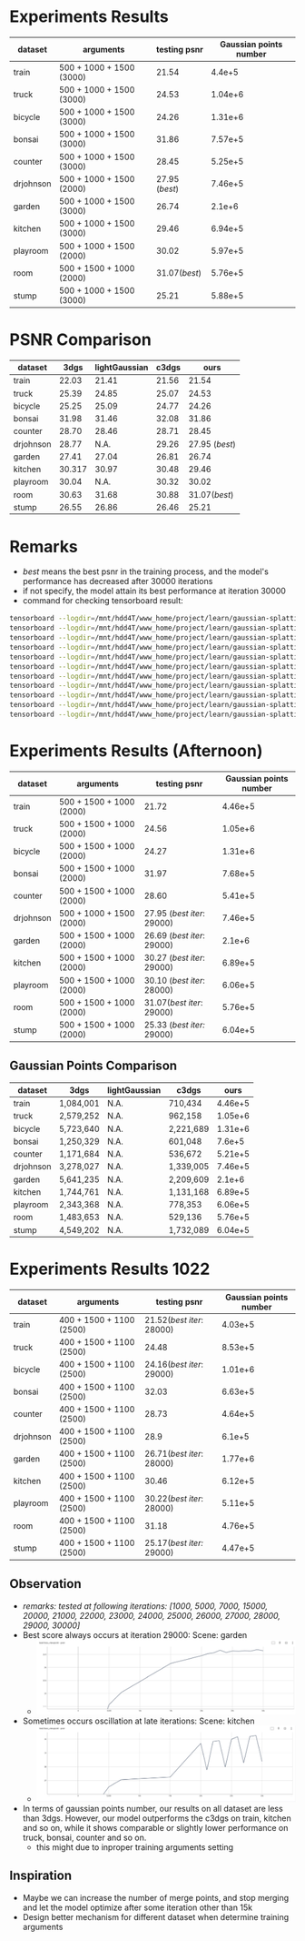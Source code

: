 # Experiments Results
| dataset | arguments | testing psnr | Gaussian points number | 
|----------|----------|----------|----------|
| train | 500 + 1000 + 1500 (3000) | 21.54 | 4.4e+5 |
|truck |500 + 1000 + 1500 (3000) | 24.53 | 1.04e+6 |
|bicycle |500 + 1000 + 1500 (3000) |24.26 |1.31e+6 |
|bonsai |500 + 1000 + 1500 (3000) |31.86 | 7.57e+5 |
|counter |500 + 1000 + 1500 (3000) |28.45 |5.25e+5 |
|drjohnson |500 + 1000 + 1500 (2000) |27.95 (*best*) |7.46e+5 |
|garden |500 + 1000 + 1500 (3000) |26.74 |2.1e+6 |
|kitchen |500 + 1000 + 1500 (3000) |29.46 | 6.94e+5|
|playroom |500 + 1000 + 1500 (2000) |30.02 | 5.97e+5|
|room |500 + 1500 + 1000 (2000) |31.07(*best*) |5.76e+5 |
|stump |500 + 1000 + 1500 (3000) | 25.21 |5.88e+5 |

# PSNR Comparison
|dataset | 3dgs | lightGaussian | c3dgs | ours | 
|----------|----------|----------|----------|----------|
| train | 22.03 | 21.41 | 21.56 | 21.54 |
| truck | 25.39 | 24.85 | 25.07 | 24.53 |
| bicycle | 25.25 | 25.09 | 24.77 |24.26 |
| bonsai | 31.98 | 31.46 | 32.08 |31.86 |
| counter | 28.70 | 28.46 | 28.71 |28.45 |
| drjohnson | 28.77 | N.A. | 29.26 |27.95 (*best*) |
| garden | 27.41 | 27.04 | 26.81 |26.74 |
| kitchen | 30.317 | 30.97 | 30.48 |29.46 |
| playroom | 30.04 | N.A. | 30.32 |30.02 |
| room | 30.63 | 31.68 | 30.88 |31.07(*best*) |
| stump | 26.55 | 26.86 | 26.46 |25.21 |



# Remarks
- *best* means the best psnr in the training process, and the model's performance has decreased after 30000 iterations
- if not specify, the model attain its best performance at iteration 30000
- command for checking tensorboard result:
```sh
tensorboard --logdir=/mnt/hdd4T/www_home/project/learn/gaussian-splatting/output/merge_debug/bicycle/1022_with_fps_ITER_30000_DI_500_OI_1000_MI_1500_MPN_2000
tensorboard --logdir=/mnt/hdd4T/www_home/project/learn/gaussian-splatting/output/merge_debug/bonsai/1022_with_fps_ITER_30000_DI_500_OI_1000_MI_1500_MPN_2000
tensorboard --logdir=/mnt/hdd4T/www_home/project/learn/gaussian-splatting/output/merge_debug/counter/1022_with_fps_ITER_30000_DI_500_OI_1000_MI_1500_MPN_2000
tensorboard --logdir=/mnt/hdd4T/www_home/project/learn/gaussian-splatting/output/merge_debug/drjohnson/1022_with_fps_ITER_30000_DI_500_OI_1000_MI_1500_MPN_2000
tensorboard --logdir=/mnt/hdd4T/www_home/project/learn/gaussian-splatting/output/merge_debug/garden/1022_with_fps_ITER_30000_DI_500_OI_1000_MI_1500_MPN_2000
tensorboard --logdir=/mnt/hdd4T/www_home/project/learn/gaussian-splatting/output/merge_debug/kitchen/1022_with_fps_ITER_30000_DI_500_OI_1000_MI_1500_MPN_2000
tensorboard --logdir=/mnt/hdd4T/www_home/project/learn/gaussian-splatting/output/merge_debug/playroom/1022_with_fps_ITER_30000_DI_500_OI_1000_MI_1500_MPN_2000
tensorboard --logdir=/mnt/hdd4T/www_home/project/learn/gaussian-splatting/output/merge_debug/room/1022_with_fps_ITER_30000_DI_500_OI_1000_MI_1500_MPN_2000
tensorboard --logdir=/mnt/hdd4T/www_home/project/learn/gaussian-splatting/output/merge_debug/stump/1022_with_fps_ITER_30000_DI_500_OI_1000_MI_1500_MPN_2000
tensorboard --logdir=/mnt/hdd4T/www_home/project/learn/gaussian-splatting/output/merge_debug/train/1022_with_fps_ITER_30000_DI_500_OI_1000_MI_1500_MPN_2000
tensorboard --logdir=/mnt/hdd4T/www_home/project/learn/gaussian-splatting/output/merge_debug/truck/1022_with_fps_ITER_30000_DI_500_OI_1000_MI_1500_MPN_2000
```

# Experiments Results (Afternoon)
| dataset | arguments | testing psnr | Gaussian points number | 
|----------|----------|----------|----------|
| train | 500 + 1500 + 1000 (2000) | 21.72 | 4.46e+5 |
|truck |500 + 1500 + 1000 (2000) | 24.56 | 1.05e+6 |
|bicycle |500 + 1500 + 1000 (2000) |24.27 | 1.31e+6 |
|bonsai |500 + 1500 + 1000 (2000) |31.97 | 7.68e+5 |
|counter |500 + 1500 + 1000 (2000) |28.60 | 5.41e+5 |
|drjohnson |500 + 1000 + 1500 (2000) |27.95 (*best iter*: 29000) |7.46e+5 |
|garden |500 + 1500 + 1000 (2000) |26.69 (*best iter*: 29000) |2.1e+6 |
|kitchen |500 + 1500 + 1000 (2000) |30.27 (*best iter*: 29000) | 6.89e+5|
|playroom |500 + 1500 + 1000 (2000) |30.10 (*best iter*: 28000) | 6.06e+5|
|room |500 + 1500 + 1000 (2000) |31.07(*best iter*: 29000) |5.76e+5 |
|stump |500 + 1500 + 1000 (2000) | 25.33 (*best iter:* 29000) |6.04e+5 |

## Gaussian Points Comparison
|dataset | 3dgs | lightGaussian | c3dgs | ours | 
|----------|----------|----------|----------|----------|
| train | 1,084,001 | N.A. | 710,434 | 4.46e+5 |
| truck | 2,579,252 | N.A. | 962,158 | 1.05e+6 |
| bicycle | 5,723,640 | N.A. | 2,221,689 |1.31e+6 |
| bonsai | 1,250,329 | N.A. | 601,048 |7.6e+5 |
| counter | 1,171,684 | N.A. | 536,672 |5.21e+5 |
| drjohnson | 3,278,027 | N.A. | 1,339,005 |7.46e+5 |
| garden | 5,641,235 | N.A. | 2,209,609 |2.1e+6 |
| kitchen | 1,744,761 | N.A. | 1,131,168 |6.89e+5|
| playroom | 2,343,368 | N.A. | 778,353 |6.06e+5|
| room | 1,483,653 | N.A. | 529,136 |5.76e+5 |
| stump | 4,549,202 | N.A. | 1,732,089 |6.04e+5 |

# Experiments Results 1022
| dataset | arguments | testing psnr | Gaussian points number | 
|----------|----------|----------|----------|
| train | 400 + 1500 + 1100 (2500) | 21.52(*best iter*: 28000) | 4.03e+5 |
|truck |400 + 1500 + 1100 (2500) | 24.48 | 8.53e+5 |
|bicycle |400 + 1500 + 1100 (2500) | 24.16(*best iter*: 29000) | 1.01e+6 |
|bonsai |400 + 1500 + 1100 (2500) | 32.03 | 6.63e+5 |
|counter |400 + 1500 + 1100 (2500) | 28.73 |4.64e+5 |
|drjohnson |400 + 1500 + 1100 (2500)| 28.9 | 6.1e+5 |
|garden |400 + 1500 + 1100 (2500) | 26.71(*best iter*: 28000) | 1.77e+6 |
|kitchen |400 + 1500 + 1100 (2500) | 30.46 | 6.12e+5 |
|playroom |400 + 1500 + 1100 (2500) | 30.22(*best iter*: 28000) | 5.11e+5 |
|room |400 + 1500 + 1100 (2500) | 31.18 | 4.76e+5 |
|stump |400 + 1500 + 1100 (2500) |  25.17(*best iter:* 29000) | 4.47e+5 |

## Observation
- *remarks: tested at following iterations: [1000, 5000, 7000, 15000, 20000, 21000, 22000, 23000, 24000, 25000, 26000, 27000, 28000, 29000, 30000]*
- Best score always occurs at iteration 29000: Scene: garden
    - ![garden](./garden_metrics.png)
- Sometimes occurs oscillation at late iterations: Scene: kitchen
    - ![kitchen](./kitchen_metrics.png)
- In terms of gaussian points number, our results on all dataset are less than 3dgs. However, our model outperforms the c3dgs on train, kitchen and so on, while it shows comparable or slightly lower performance on truck, bonsai, counter and so on.
    - this might due to inproper training arguments setting
## Inspiration
- Maybe we can increase the number of merge points, and stop merging and let the model optimize after some iteration other than 15k
- Design better mechanism for different dataset when determine training arguments


